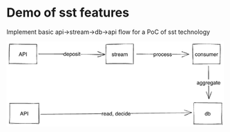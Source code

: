 # Demo of sst features

Implement basic api->stream->db->api flow for a PoC of sst technology

![Diagram](image.png)
